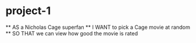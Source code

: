# project-1

** AS a Nicholas Cage superfan
** I WANT to pick a Cage movie at random
** SO THAT we can view how good the movie is rated
